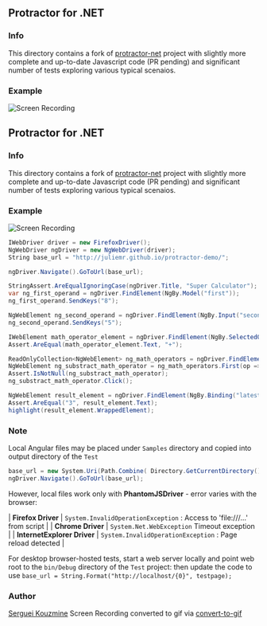 
## Protractor for .NET
### Info

This directory contains a fork of [protractor-net](https://github.com/bbaia/protractor-net) project with slightly more complete and up-to-date Javascript code (PR pending) and significant number of tests exploring various typical scenaios.

### Example
![Screen Recording](https://github.com/sergueik/powershell_selenium/blob/master/csharp/protractor-net/Screenshots/3.gif?)
## Protractor for .NET
### Info

This directory contains a fork of [protractor-net](https://github.com/bbaia/protractor-net) project with slightly more complete and up-to-date Javascript code (PR pending) and significant number of tests exploring various typical scenaios.

### Example
![Screen Recording](https://github.com/sergueik/powershell_selenium/blob/master/csharp/protractor-net/Screenshots/3.gif?)

```  csharp
IWebDriver driver = new FirefoxDriver();
NgWebDriver ngDriver = new NgWebDriver(driver);
String base_url = "http://juliemr.github.io/protractor-demo/";

ngDriver.Navigate().GoToUrl(base_url);

StringAssert.AreEqualIgnoringCase(ngDriver.Title, "Super Calculator");
var ng_first_operand = ngDriver.FindElement(NgBy.Model("first"));
ng_first_operand.SendKeys("8");

NgWebElement ng_second_operand = ngDriver.FindElement(NgBy.Input("second"));
ng_second_operand.SendKeys("5");

IWebElement math_operator_element = ngDriver.FindElement(NgBy.SelectedOption("operator"));
Assert.AreEqual(math_operator_element.Text, "+");

ReadOnlyCollection<NgWebElement> ng_math_operators = ngDriver.FindElements(NgBy.Options("value for (key, value) in operators"));
NgWebElement ng_substract_math_operator = ng_math_operators.First(op => op.Text.Equals("-", StringComparison.Ordinal));
Assert.IsNotNull(ng_substract_math_operator);
ng_substract_math_operator.Click();

NgWebElement result_element = ngDriver.FindElement(NgBy.Binding("latest"));
Assert.AreEqual("3", result_element.Text);
highlight(result_element.WrappedElement);
```

### Note
Local Angular files may be placed under `Samples` directory and copied into output directory of the `Test`
``` csharp
base_url = new System.Uri(Path.Combine( Directory.GetCurrentDirectory(), testpage)).AbsoluteUri;
ngDriver.Navigate().GoToUrl(base_url);
```
However, local files work only  with __PhantomJSDriver__ - error varies with the browser:

| __Firefox Driver__          | `System.InvalidOperationException` : Access to 'file:///...' from script |
| __Chrome Driver__           | `System.Net.WebException` Timeout exception                              |
| __InternetExplorer Driver__ | `System.InvalidOperationException` : Page reload detected                |


For desktop browser-hosted tests, start a web server locally and point web root to the `bin/Debug` directory of the `Test` project:
then update the code to  use `base_url = String.Format("http://localhost/{0}", testpage);`


### Author
[Serguei Kouzmine](kouzmine_serguei@yahoo.com)
Screen Recording converted to gif via [convert-to-gif](http://image.online-convert.com/convert-to-gif)
